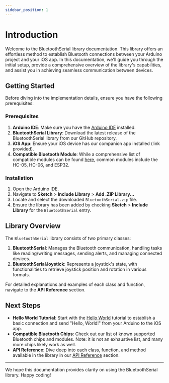 ```yaml
---
sidebar_position: 1
---
```


# Introduction

Welcome to the BluetoothSerial library documentation. This library offers an effortless method to establish Bluetooth connections between your Arduino project and your iOS app. In this documentation, we'll guide you through the initial setup, provide a comprehensive overview of the library's capabilities, and assist you in achieving seamless communication between devices.

## Getting Started

Before diving into the implementation details, ensure you have the following prerequisites:

### Prerequisites

1. **Arduino IDE**: Make sure you have the [Arduino IDE](https://www.arduino.cc/en/main/software) installed.
2. **BluetoothSerial Library**: Download the latest release of the BluetoothSerial library from our GitHub repository.
3. **iOS App**: Ensure your iOS device has our companion app installed (link provided).
4. **Compatible Bluetooth Module**: While a comprehensive list of compatible modules can be found [here](compatible-devices), common modules include the HC-05, HC-06, and ESP32.

### Installation

1. Open the Arduino IDE.
2. Navigate to **Sketch** > **Include Library** > **Add .ZIP Library...**
3. Locate and select the downloaded `BluetoothSerial.zip` file.
4. Ensure the library has been added by checking **Sketch** > **Include Library** for the `BluetoothSerial` entry.

## Library Overview

The `BluetoothSerial` library consists of two primary classes:

1. **BluetoothSerial**: Manages the Bluetooth communication, handling tasks like reading/writing messages, sending alerts, and managing connected devices.
2. **BluetoothSerialJoystick**: Represents a joystick's state, with functionalities to retrieve joystick position and rotation in various formats.

For detailed explanations and examples of each class and function, navigate to the **API Reference** section.

## Next Steps

- **Hello World Tutorial**: Start with the [Hello World](/docs/category/hello-world) tutorial to establish a basic connection and send "Hello, World!" from your Arduino to the iOS app.
- **Compatible Bluetooth Chips**: Check out our [list](/docs/compatible-devices) of known supported Bluetooth chips and modules. Note: it is not an exhaustive list, and many more chips likely work as well.
- **API Reference**: Dive deep into each class, function, and method available in the library in our [API Reference](/docs/category/api-reference) section.

---

We hope this documentation provides clarity on using the BluetoothSerial library. Happy coding!

